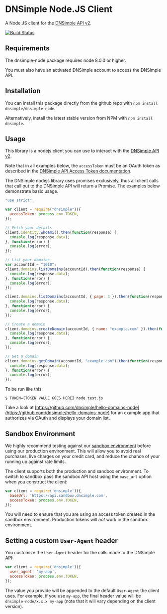 # DNSimple Node.JS Client

A Node.JS client for the [DNSimple API v2](https://developer.dnsimple.com/v2/).

[![Build Status](https://travis-ci.org/dnsimple/dnsimple-node.svg)](https://travis-ci.org/dnsimple/dnsimple-node)


## Requirements

The dnsimple-node package requires node 8.0.0 or higher.

You must also have an activated DNSimple account to access the DNSimple API.

## Installation

You can install this package directly from the github repo with `npm install dnsimple/dnsimple-node`.

Alternatively, install the latest stable version from NPM with `npm install dnsimple`.

## Usage

This library is a nodejs client you can use to interact with the [DNSimple API v2](https://developer.dnsimple.com/v2/).

Note that in all examples below, the `accessToken` must be an OAuth token as described in the [DNSimple API Access Token documentation](https://support.dnsimple.com/articles/api-access-token/). 

The DNSimple nodejs library uses promises exclusively, thus all client calls that call out to the DNSimple API will return a Promise. The examples below demonstrate basic usage.

```javascript
"use strict";

var client = require("dnsimple")({
  accessToken: process.env.TOKEN,
});

// Fetch your details
client.identity.whoami().then(function(response) {
  console.log(response.data);
}, function(error) {
  console.log(error);
});

// List your domains
var accountId = "1010";
client.domains.listDomains(accountId).then(function(response) {
  console.log(response.data);
}, function(error) {
  console.log(error);
});

client.domains.listDomains(accountId, { page: 3 }).then(function(response) {
  console.log(response.data);
}, function(error) {
  console.log(error);
});

// Create a domain
client.domains.createDomain(accountId, { name: "example.com" }).then(function(response) {
  console.log(response.data);
}, function(error) {
  console.log(error);
});

// Get a domain
client.domains.getDomain(accountId, "example.com").then(function(response) {
  console.log(response.data);
}, function(error) {
  console.log(error);
});
```

To be run like this:

```shell
$ TOKEN=[TOKEN VALUE GOES HERE] node test.js
```

Take a look at [https://github.com/dnsimple/hello-domains-node](https://github.com/dnsimple/hello-domains-node) for an example app that authorizes via OAuth and displays your domain list.

## Sandbox Environment

We highly recommend testing against our [sandbox environment](https://developer.dnsimple.com/sandbox/) before using our production environment. This will allow you to avoid real purchases, live charges on your credit card, and reduce the chance of your running up against rate limits.

The client supports both the production and sandbox environment. To switch to sandbox pass the sandbox API host using the `base_url` option when you construct the client:

```javascript
var client = require('dnsimple')({
  baseUrl: 'https://api.sandbox.dnsimple.com',
  accessToken: process.env.TOKEN,
});
```

You will need to ensure that you are using an access token created in the sandbox environment. Production tokens will *not* work in the sandbox environment.


## Setting a custom `User-Agent` header

You customize the `User-Agent` header for the calls made to the DNSimple API:

```javascript
var client = require('dnsimple')({
  user_agent: 'my-app',
  accessToken: process.env.TOKEN,
});
```

The value you provide will be appended to the default `User-Agent` the client uses. For example, if you use `my-app`, the final header value will be `dnsimple-node/x.x.x my-app` (note that it will vary depending on the client version).
